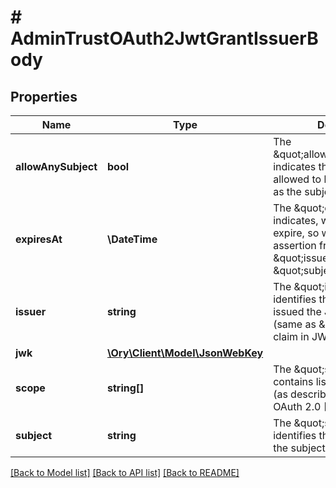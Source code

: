 # # AdminTrustOAuth2JwtGrantIssuerBody

## Properties

Name | Type | Description | Notes
------------ | ------------- | ------------- | -------------
**allowAnySubject** | **bool** | The \&quot;allow_any_subject\&quot; indicates that the issuer is allowed to have any principal as the subject of the JWT. | [optional]
**expiresAt** | **\DateTime** | The \&quot;expires_at\&quot; indicates, when grant will expire, so we will reject assertion from \&quot;issuer\&quot; targeting \&quot;subject\&quot;. |
**issuer** | **string** | The \&quot;issuer\&quot; identifies the principal that issued the JWT assertion (same as \&quot;iss\&quot; claim in JWT). |
**jwk** | [**\Ory\Client\Model\JsonWebKey**](JsonWebKey.md) |  |
**scope** | **string[]** | The \&quot;scope\&quot; contains list of scope values (as described in Section 3.3 of OAuth 2.0 [RFC6749]) |
**subject** | **string** | The \&quot;subject\&quot; identifies the principal that is the subject of the JWT. | [optional]

[[Back to Model list]](../../README.md#models) [[Back to API list]](../../README.md#endpoints) [[Back to README]](../../README.md)
